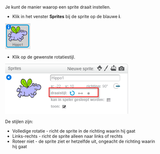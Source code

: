 Je kunt de manier waarop een sprite draait instellen.

- Klik in het venster **Sprites** bij de sprite op de blauwe **i**.

![Klik op de i](images/click-i.png)

- Klik op de gewenste rotatiestijl.

![Verschillende draaistijlen](images/rotation-style.png)

De stijlen zijn:

- Volledige rotatie - richt de sprite in de richting waarin hij gaat
- Links-rechts - richt de sprite alleen naar links of rechts
- Roteer niet - de sprite ziet er hetzelfde uit, ongeacht de richting waarin hij gaat